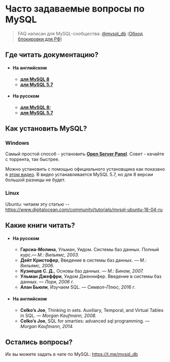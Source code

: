 # Часто задаваемые вопросы по MySQL

> FAQ написан для MySQL-сообщества: [@mysql_db](https://t.me/mysql_db) ([Обход блокировки для РФ](http://t-do.ru/mysql_db))

## Где читать документацию?

- #### На английском
  - [**для MySQL 8**](https://dev.mysql.com/doc/refman/8.0/en/)
  - [**для MySQL 5.7**](https://dev.mysql.com/doc/refman/5.7/en/)
- #### На русском
  - [**для MySQL 8:**](http://www.rldp.ru/mysql/mysql80/index.htm)
  - [**для MySQL 5.7**](http://spec-zone.ru/RU/mysql/5.7/index.html)

## Как установить MySQL?

### Windows

Самый простой способ - установить [**Open Server Panel**](https://ospanel.io/). Совет - качайте с торрента, так быстрее.

Можно установить с помощью официального установщика как показано в [этом видео](https://www.youtube.com/watch?v=5XUA3kbNo0s). В видео устанавливается MySQL 5.7, но для 8 версии большой разницы не будет.

### Linux

Ubuntu: читаем эту статью -- https://www.digitalocean.com/community/tutorials/mysql-ubuntu-18-04-ru

## Какие книги читать?

- #### На русском
  - **Гарсиа-Молина**, Ульман, Уидом. Системы баз данных. Полный курс.— *М.: Вильямс, 2003.*
  - **Дейт Кристофер**, Введение в системы баз данных. — *М.: Вильямс, 2006.*
  - **Кузнецов С. Д.**, Основы баз данных. — *М.: Бином, 2007.*
  - **Ульман Джеффри**, Уидом Дженнифер. Введение в системы баз данных. — *Лори, 2006 г.*
  - **Алан Бьюли**, Изучаем SQL. — *Символ-Плюс, 2016 г.*
- #### На английском
  - **Celko’s Joe**, Thinking in sets. Auxiliary, Temporal, and Virtual Tables in SQL. — *Morgan Kaufmann, 2008.*
  - **Celko’s Joe**, SQL for smarties: advanced sql programming. — *Morgan Kaufmann, 2014.*

## Остались вопросы?

Их вы можете задать в чате по MySQL: https://t.me/mysql_db
